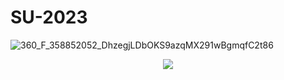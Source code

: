 # SU-2023
![360_F_358852052_DhzegjLDbOKS9azqMX291wBgmqfC2t86](https://github.com/DylanEdwards02/SU-2023/assets/76750330/3d92914c-850d-4d9f-a883-c009e87bd508)
<p align="center">
  <img src="https://github.com/DylanEdwards02/SU-2023/assets/76750330/3d92914c-850d-4d9f-a883-c009e87bd508">
</p>

